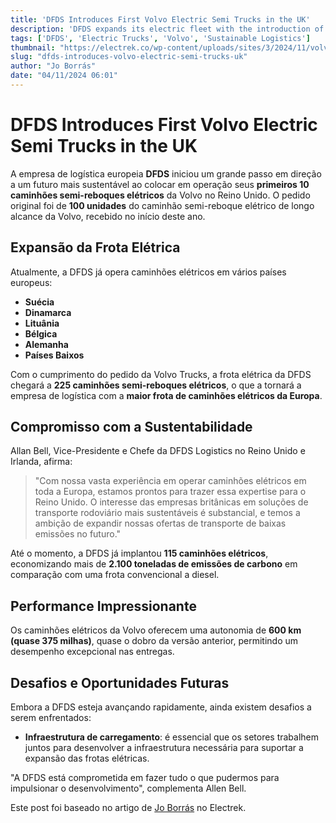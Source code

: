 ```yaml
---
title: 'DFDS Introduces First Volvo Electric Semi Trucks in the UK'
description: 'DFDS expands its electric fleet with the introduction of 10 Volvo electric semi trucks, aiming for a sustainable future in logistics.'
tags: ['DFDS', 'Electric Trucks', 'Volvo', 'Sustainable Logistics']
thumbnail: "https://electrek.co/wp-content/uploads/sites/3/2024/11/volvo_fm_electric.jpg?quality=82&strip=all&w=1400"
slug: "dfds-introduces-volvo-electric-semi-trucks-uk"
author: "Jo Borrás"
date: "04/11/2024 06:01"
---
```


# DFDS Introduces First Volvo Electric Semi Trucks in the UK

A empresa de logística europeia **DFDS** iniciou um grande passo em direção a um futuro mais sustentável ao colocar em operação seus **primeiros 10 caminhões semi-reboques elétricos** da Volvo no Reino Unido. O pedido original foi de **100 unidades** do caminhão semi-reboque elétrico de longo alcance da Volvo, recebido no início deste ano.

## Expansão da Frota Elétrica

Atualmente, a DFDS já opera caminhões elétricos em vários países europeus:
- **Suécia**  
- **Dinamarca**  
- **Lituânia**  
- **Bélgica**  
- **Alemanha**  
- **Países Baixos**  

Com o cumprimento do pedido da Volvo Trucks, a frota elétrica da DFDS chegará a **225 caminhões semi-reboques elétricos**, o que a tornará a empresa de logística com a **maior frota de caminhões elétricos da Europa**.

## Compromisso com a Sustentabilidade

Allan Bell, Vice-Presidente e Chefe da DFDS Logistics no Reino Unido e Irlanda, afirma:
> "Com nossa vasta experiência em operar caminhões elétricos em toda a Europa, estamos prontos para trazer essa expertise para o Reino Unido. O interesse das empresas britânicas em soluções de transporte rodoviário mais sustentáveis é substancial, e temos a ambição de expandir nossas ofertas de transporte de baixas emissões no futuro."

Até o momento, a DFDS já implantou **115 caminhões elétricos**, economizando mais de **2.100 toneladas de emissões de carbono** em comparação com uma frota convencional a diesel.

## Performance Impressionante

Os caminhões elétricos da Volvo oferecem uma autonomia de **600 km (quase 375 milhas)**, quase o dobro da versão anterior, permitindo um desempenho excepcional nas entregas. 

## Desafios e Oportunidades Futuras

Embora a DFDS esteja avançando rapidamente, ainda existem desafios a serem enfrentados:
- **Infraestrutura de carregamento**: é essencial que os setores trabalhem juntos para desenvolver a infraestrutura necessária para suportar a expansão das frotas elétricas.

"A DFDS está comprometida em fazer tudo o que pudermos para impulsionar o desenvolvimento", complementa Allen Bell.

Este post foi baseado no artigo de [Jo Borrás](https://electrek.co/2024/11/03/dfds-receives-first-10-of-100-volvo-electric-semi-truck-order/) no Electrek.